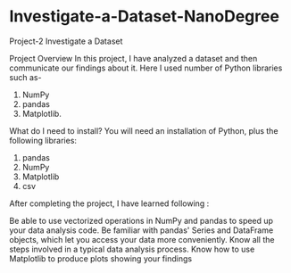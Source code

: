 # Investigate-a-Dataset-NanoDegree
Project-2 Investigate a Dataset

Project Overview
In this project, I have analyzed a dataset and then communicate our findings about it. Here I used number of Python libraries such as-
1. NumPy
2. pandas 
3. Matplotlib.

What do I need to install? You will need an installation of Python, plus the following libraries:

1. pandas
2. NumPy
3. Matplotlib
4. csv

After completing the project, I have learned following :

Be able to use vectorized operations in NumPy and pandas to speed up your data analysis code. Be familiar with pandas' Series and DataFrame objects, which let you access your data more conveniently. Know all the steps involved in a typical data analysis process. Know how to use Matplotlib to produce plots showing your findings
